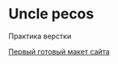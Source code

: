 

# Uncle pecos
Практика верстки


[Первый готовый макет сайта](
ChillyWilly91.github.io/Github/index.html )
